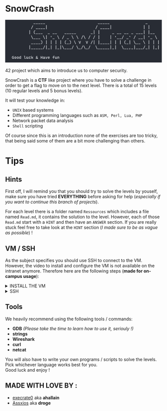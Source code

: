 # SnowCrash

![snowcrash](files/snowcrash.png)

42 project which aims to introduce us to computer security.

SnowCrash is a **CTF** like project where you have to solve a challenge in order to get a flag to move on to the next level. There is a total of 15 levels (10 regular levels and 5 bonus levels). 

It will test your knowledge in:
- `UNIX` based systems
- Different programming languages such as `ASM, Perl, Lua, PHP`
- Network packet data analysis
- `Shell` scripting

Of course since this is an introduction none of the exercises are too tricky, that being said some of them are a bit more challenging than others.

# Tips

## Hints

First off, I will remind you that you should try to solve the levels by youself, make sure you have tried **EVERYTHING** before asking for help (*especially if you want to continue this branch of projects*).

For each level there is a folder named `Ressources` which includes a file named `Read.md`, it contains the solution to the level. However, each of those `Read.md` start with a `HINT` and then have an `ANSWER` section. If you are really stuck feel free to take look at the `HINT` section (*I made sure to be as vague as possible*) !

## VM / SSH

As the subject specifies you should use SSH to connect to the VM. However, the video to install and configure the VM is not available on the intranet anymore.
Therefore here are the following steps (**made for on-campus usage**):
<details>
	<summary>INSTALL THE VM</summary>
		<p>First, download the ISO file on the intranet <i>(I recommend storing it on your sgoinfre).</i> Once it's downloaded let's create a new VM on VirtualBox, click the <code>New</code> button such as:<br>
		<img src="files/new.png"/><br>
		For the memory size the recommended amount is way enough, the VM is extremely light don't bother giving it extra memory it won't use.<br>
		For the hard disk choose the <code>Do not add a virtual hard disk</code> option.<br>
		Now we need to mounth the ISO file to the VM we just created, click on the <code>Settings</code> of our VM and then head to the <code>Storage</code> tab. Under <code>Storage Devices</code> you should see a CD icon which say empty, select that and them head over to <code>Attributes</code>, once again click on the CD icon and select the <code>Choose a disk file</code> option such as:<br>
		<img src="files/storage.png"/><br>
		Now simply choose the ISO file and Voila !</p>
</details>
<details>
	<summary>SSH</summary>
		<p>This step is only useful if you are <b>having issues</b> connecting to your VM through SSH from the same computer, if your ip starts with <code>10.1</code> then we're going to have to create a host only network adapter.<br>
		In VirtualBox, on the top left click on <code>File</code> and then select <code>Host Network Manager</code> from the drop down menu, from there just click on the <code>Create</code> button and your adapter should appear such as:<br>
		<img src="files/adapter.png"/><br>
		Now we just go back to the settings of our VM and head to the <code>Network</code> tab, we need to change the <code>Attached to</code> from <code>NAT</code> to <code>Host-Only Adapter</code> and select our newly created adapter from the <code>name</code> drop down menu, such as:<br>
		<img src="files/network.png"/><br>
		You should now be able to connect to your VM through SSH !</p>
</details>

## Tools

We heavily recommend using the following tools / commands:
- **GDB** *(Please take the time to learn how to use it, seriouly !)*
- **strings**
- **Wireshark**
- **curl**
- **netcat**

You will also have to write your own programs / scripts to solve the levels. Pick whichever language works best for you.<br>
Good luck and enjoy !

## MADE WITH LOVE BY :

- [execrate0](https://github.com/execrate0/) aka **ahallain**
- [Assxios](https://github.com/assxios/) aka **droge**
